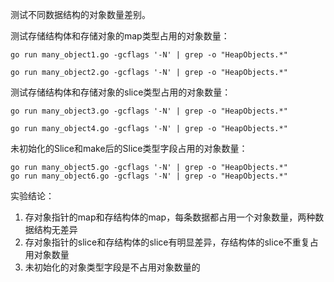 测试不同数据结构的对象数量差别。

测试存储结构体和存储对象的map类型占用的对象数量：

    go run many_object1.go -gcflags '-N' | grep -o "HeapObjects.*"

    go run many_object2.go -gcflags '-N' | grep -o "HeapObjects.*"

测试存储结构体和存储对象的slice类型占用的对象数量：

    go run many_object3.go -gcflags '-N' | grep -o "HeapObjects.*"

    go run many_object4.go -gcflags '-N' | grep -o "HeapObjects.*"

未初始化的Slice和make后的Slice类型字段占用的对象数量：

    go run many_object5.go -gcflags '-N' | grep -o "HeapObjects.*"
    go run many_object6.go -gcflags '-N' | grep -o "HeapObjects.*"

实验结论：

1. 存对象指针的map和存结构体的map，每条数据都占用一个对象数量，两种数据结构无差异
2. 存对象指针的slice和存结构体的slice有明显差异，存结构体的slice不重复占用对象数量
3. 未初始化的对象类型字段是不占用对象数量的
